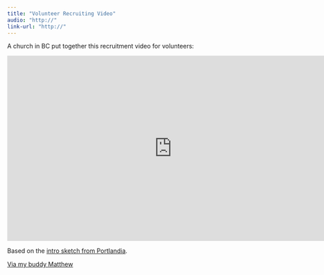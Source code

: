 ```yaml
---
title: "Volunteer Recruiting Video"
audio: "http://"
link-url: "http://"
---
```

<p>A church in BC put together this recruitment video for volunteers:</p>
<p><iframe src="http://player.vimeo.com/video/37457218" width="760" height="428" frameborder="0" webkitAllowFullScreen mozallowfullscreen allowFullScreen></iframe></p>
<p>Based on the <a href="http://www.youtube.com/watch?v=3HhP23M53Yc">intro sketch from Portlandia</a>.</p>
<p><a href="https://plus.google.com/116196329222122238414/posts/SWuEMN8kjuB">Via my buddy Matthew</a></p>
